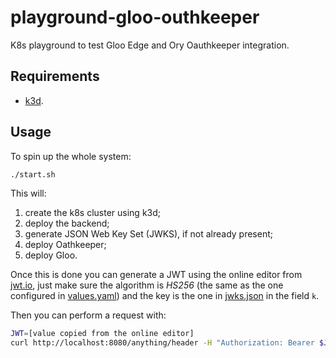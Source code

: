 # playground-gloo-outhkeeper

K8s playground to test Gloo Edge and Ory Oauthkeeper integration.

## Requirements

* [k3d](https://k3d.io/).

## Usage

To spin up the whole system:

```sh
./start.sh
```

This will:

1. create the k8s cluster using k3d;
2. deploy the backend;
3. generate JSON Web Key Set (JWKS), if not already present;
4. deploy Oathkeeper;
5. deploy Gloo.

Once this is done you can generate a JWT using the online editor from
[jwt.io](https://jwt.io/), just make sure the algorithm is *HS256* (the same as
the one configured in [values.yaml](./oathkeeper/values.yaml)) and the key is
the one in [jwks.json](./oathkeeper/jwks.json) in the field `k`.

Then you can perform a request with:

```sh
JWT=[value copied from the online editor]
curl http://localhost:8080/anything/header -H "Authorization: Bearer $JWT"
```
